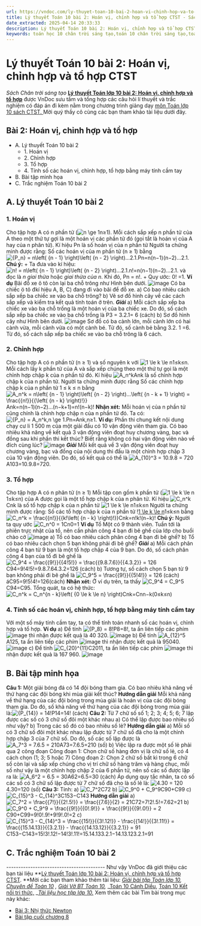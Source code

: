 ```yaml
---
url: https://vndoc.com/ly-thuyet-toan-10-bai-2-hoan-vi-chinh-hop-va-to-hop-ctst-294117
title: Lý thuyết Toán 10 bài 2: Hoán vị, chỉnh hợp và tổ hợp CTST - Sách Chân trời sáng tạo - VnDoc.com
date_extracted: 2025-04-14 20:33:33
description: Lý thuyết Toán 10 bài 2: Hoán vị, chỉnh hợp và tổ hợp CTST được VnDoc sưu tầm và giới thiệu  để tham khảo chuẩn bị cho bài giảng học kì mới sắp tới đây của mình.
keywords: toán học 10 chân trời sáng tạo,toán 10 chân trời sáng tạo,toán 10,lý thuyết toán 10 chân trời sáng tạo,lý thuyết toán học 10 CTST,Toán lớp 10,ôn tập lý thuyết toán lớp 10,lý thuyết môn toán 10,lý thuyết toán 10 CTST,Lý thuyết môn toán 10 bài 2,Hoán vị chỉnh hợp và tổ hợp,trắc nghiệm toán 10 CTST,Lý thuyết toán 10 bài 2 CTST,trắc nghiệm bài Hoán vị chỉnh hợp và tổ hợp
---
```


# Lý thuyết Toán 10 bài 2: Hoán vị, chỉnh hợp và tổ hợp CTST
 _Sách Chân trời sáng tạo_
**[Lý thuyết Toán lớp 10 bài 2: Hoán vị, chỉnh hợp và tổ hợp](<https://vndoc.com/ly-thuyet-toan-10-bai-2-hoan-vi-chinh-hop-va-to-hop-ctst-294117>)** được VnDoc sưu tầm và tổng hợp các câu hỏi lí thuyết và trắc nghiệm có đáp án đi kèm nằm trong chương trình giảng dạy [môn Toán lớp 10 sách CTST. ](<https://vndoc.com/toan-10-chan-troi-sang-tao-tap1>)Mời quý thầy cô cùng các bạn tham khảo tài liệu dưới đây.
## Bài 2: Hoán vị, chỉnh hợp và tổ hợp
  * A. Lý thuyết Toán 10 bài 2
    * 1\. Hoán vị
    * 2\. Chỉnh hợp
    * 3\. Tổ hợp
    * 4\. Tính số các hoán vị, chỉnh hợp, tổ hợp bằng máy tính cầm tay
  * B. Bài tập minh họa
  * C. Trắc nghiệm Toán 10 bài 2

## A. Lý thuyết Toán 10 bài 2
### 1\. Hoán vị
Cho tập hợp A có n phần tử \(![n \\ge 1](https://i.vdoc.vn/data/image/blank.png)n≥1\).
Mỗi cách sắp xếp n phần tử của A theo một thứ tự gợi là một hoán vị các phần tử đó \(gọi tắt là hoán vị của A hay của n phân tử\).
Kí hiệu Pn là số hoán vị của n phần tử
Người ta chứng minh được rằng:
Số các hoán vị của m phần tử \(n ≥ 1\) bằng
![{P_n} = n\\left\( {n - 1} \\right\)\\left\( {n - 2} \\right\)...2.1.](https://i.vdoc.vn/data/image/blank.png)Pn=n\(n−1\)\(n−2\)...2.1.
**Chú ý:**
\+ Ta đưa vào kí hiệu: ![n! = n\\left\( {n - 1} \\right\)\\left\( {n - 2} \\right\)...2.1.](https://i.vdoc.vn/data/image/blank.png)n\!=n\(n−1\)\(n−2\)...2.1. và đọc là _n giai thừa_ hoặc _giai thừa của n_.
Khi đó, Pn = n\!.
\+ Quy ước: 0\! =1.
**Ví dụ**
Bãi đỗ xe ô tô còn lại ba chỗ trông như Hình bên dưới.
![image](https://i.vdoc.vn/data/image/2023/04/12/vi-du-1-11.jpg)
Có ba chiếc ö tô đkí hiệu A, B, C\) đang đi vào bãi để đỗ xe.
a\) Có bao nhiêu cách sắp xếp ba chiếc xe vào ba chỗ trông?
b\) Vẽ sơ đồ hình cây về các cách sắp xếp và kiểm tra kết quả tính toán ở trên.
_**Giải**_
a\) Mỗi cách sắp xếp ba chiếc xe vào ba chỗ trống là một hoán vị của ba chiếc xe. Do đó, số cách sắp xếp ba chiếc xe vào ba chỗ trồng là P3 = 3.2.1= 6 \(cách\)
b\) Sơ đồ hình cây như Hình bên dưới.
![image](https://i.vdoc.vn/data/image/2023/04/12/vi-du-1-12.jpg)
Sơ đồ có ba cành lớn, mỗi cành lớn có hai cành vừa, mỗi cành vừa có một cành bé. Tử đó, số cành bẻ bằng 3.2. 1 =6. Từ đó, số cách sắp xếp ba chiếc xe vào ba chỗ trông là 6 cách.
### 2\. Chỉnh hợp
Cho tập hợp A có n phần tử \(n ≥ 1\) và số nguyên k với ![1 \\le k \\le n](https://i.vdoc.vn/data/image/blank.png)1≤k≤n.
Mỗi cách lấy k phần tử của A và sắp xếp chúng theo một thứ tự gọi là một chỉnh hợp chập k của n phần tử đó.
Kí hiệu ![A_n^k](https://i.vdoc.vn/data/image/blank.png)Ank là số chỉnh hợp chập k của n phần tử.
Người ta chứng minh được rằng
Số các chỉnh hợp chập k của n phần tử 1 ≤ k ≤ n bằng
![A_n^k = n\\left\( {n - 1} \\right\)\\left\( {n - 2} \\right\)...\\left\( {n - k + 1} \\right\) = \\frac{{n!}}{{\\left\( {n - k} \\right\)!}}](https://i.vdoc.vn/data/image/blank.png)Ank=n\(n−1\)\(n−2\)...\(n−k+1\)=n\!\(n−k\)\!
**Nhận xét:** Mỗi hoán vị của n phần tử cũng chính là chỉnh hợp chập n của n phần tử đó.
Ta có: ![{P_n} = A_n^k,n \\ge 1.](https://i.vdoc.vn/data/image/blank.png)Pn=Ank,n≥1.
**Ví dụ:**
Phần thi chung kết nội dung chạy cư li 1 500 m của một giải đấu có 10 vận động viên tham gia. Có bao nhiêu khả năng về kết quả 3 vận động viên đoạt huy chương vàng, bạc và đồng sau khi phần thi kết thúc? Biết rằng không có hai vận động viên nào về đích cùng lúc?
![image](https://i.vdoc.vn/data/image/2023/04/12/vi-du-2-9.jpg)
_**Giải**_
Mỗi kết quả về 3 vận động viên đoạt huy chương vàng, bạc và đồng của nội dung thi đấu là một chỉnh hợp chập 3 của 10 vận động viên.
Do đó, số kết quả có thể là ![A_{10}^3 = 10.9.8 = 720](https://i.vdoc.vn/data/image/blank.png)A103=10.9.8=720.
### 3\. Tổ hợp
Cho tập hợp A có n phân tử \(n ≥ 1\)
Mỗi tập con gồm k phần tử \(![1 \\le k \\le n](https://i.vdoc.vn/data/image/blank.png)1≤k≤n\) của A được gọi là một tổ hợp chập k của n phân tử.
Kí hiệu ![C_n^k](https://i.vdoc.vn/data/image/blank.png)Cnk là số tổ hợp chập k của n phần tử ![1 \\le k \\le n](https://i.vdoc.vn/data/image/blank.png)1≤k≤n
Người ta chứng minh được rằng:
Số các tổ hợp chập k của n phần tử \![1 \\le k \\le n](https://i.vdoc.vn/data/image/blank.png)1≤k≤n bằng
![C_n^k = \\frac{{n!}}{{k!\\left\( {n - k} \\right\)!}}](https://i.vdoc.vn/data/image/blank.png)Cnk=n\!k\!\(n−k\)\!
**Chú ý:** Người ta quy ước ![C_n^0 = 1](https://i.vdoc.vn/data/image/blank.png)Cn0=1
**Ví dụ**
Tổ Một có 9 thành viên. Tuần tới là phiên trực nhật của tổ, nên cần phân công 4 bạn đi bê ghế của lớp cho buổi chào cờ
![image](https://i.vdoc.vn/data/image/2023/04/12/vi-du-3-2.jpg)
a\) Tổ có bao nhiêu cách phân công 4 bạn đi bê ghế?
b\) Tổ có bao nhiêu cách chọn 5 bạn không phải đi bê ghế?
_**Giải**_
a\) Mỗi cách phân công 4 bạn từ 9 bạn là một tổ hợp chập 4 của 9 bạn. Do đó, số cách phân công 4 bạn của tổ đi bê ghế là
![C_9^4 = \\frac{{9!}}{{4!5!}} = \\frac{{9.8.7.6}}{{4.3.2}} = 126](https://i.vdoc.vn/data/image/blank.png)C94=9\!4\!5\!=9.8.7.64.3.2=126 \(cách\)
b\) Tương tự, số cách chọn 5 bạn từ 9 bạn không phải đi bê ghế là
![C_9^5 = \\frac{{9!}}{{5!4!}} = 126 \(cách\)](https://i.vdoc.vn/data/image/blank.png)áC95=9\!5\!4\!=126\(cách\)
**Nhận xét:** Ở ví dụ trên, ta thấy ![C_9^4 = C_9^5](https://i.vdoc.vn/data/image/blank.png)C94=C95. Tổng quát, ta có hệ thức:
![C_n^k = C_n^{n - k}\\left\( {0 \\le k \\le n} \\right\)](https://i.vdoc.vn/data/image/blank.png)Cnk=Cnn−k\(0≤k≤n\)
### 4\. Tính số các hoán vị, chỉnh hợp, tổ hợp bằng máy tính cầm tay
Với một số máy tính cầm tay, ta có thể tính toán nhanh số các hoán vị, chỉnh hợp và tổ hợp.
**Ví dụ**
a\) Đề tính ![{P_8} = 8!](https://i.vdoc.vn/data/image/blank.png)P8=8\!, ta ấn liên tiếp các phím ![image](https://i.vdoc.vn/data/image/2023/04/12/vi-du-a.jpg) thì nhận được kết quả là 40 320.
![image](https://i.vdoc.vn/data/image/2023/04/12/hinh-1-121.jpg)
b\) Để tính ![A_{12}^5](https://i.vdoc.vn/data/image/blank.png)A125, ta ấn liên tiếp các phím ![image](https://i.vdoc.vn/data/image/2023/04/12/vi-du-b.jpg) thì nhận được kết quả là 95040.
![image](https://i.vdoc.vn/data/image/2023/04/12/hinh-2-106.jpg)
c\) Để tính ![C_{20}^{11}](https://i.vdoc.vn/data/image/blank.png)C2011, ta ấn liên tiếp các phím ![image](https://i.vdoc.vn/data/image/2023/04/12/vi-du-c.jpg) thì nhận được kết quả là 167 960.
![image](https://i.vdoc.vn/data/image/2023/04/12/hinh-3-83.jpg)
## B. Bài tập minh họa
**Câu 1:** Một giải bóng đá có 14 đội bóng tham gia. Có bao nhiêu khả năng về thứ hạng các đội bóng khi mùa giải kết thúc?
**Hướng dẫn giải**
Mỗi khả năng về thứ hạng của các đội bóng trong mùa giải là hoán vị của các đội bóng tham gia. Do đó, số khả năng về thứ hạng của các đội bóng trong mùa giải là:![{P_{14}} = 14!](https://i.vdoc.vn/data/image/blank.png)P14=14\! \(cách\)
**Câu 2:** Từ 7 chữ số số 1; 2; 3; 4; 5; 6; 7 lập được các số có 3 chữ số đôi một khác nhau
a\) Có thể lập được bao nhiêu số như vậy?
b\) Trong các số đó có bao nhiêu số lẻ?
**Hướng dẫn giải**
a\) Mỗi số có 3 chữ số đôi một khác nhau lập được từ 7 chữ số đã cho là một chỉnh hợp chập 3 của 7 chữ số. Do đó, số các số lập được là
![A_7^3 = 7.6.5 = 210](https://i.vdoc.vn/data/image/blank.png)A73=7.6.5=210 \(số\)
b\) Việc lập ra được một số lẻ phải qua 2 công đoạn
Công đoạn 1: Chọn chữ số hàng đơn vị là chữ số lẻ, có 4 cách chọn \(1; 3; 5 hoặc 7\)
Công đoạn 2: Chọn 2 chữ số bất kì trong 6 chữ số còn lại và sắp xếp chúng cho vị trí chữ số hàng trăm và hàng chục, mỗi số như vậy là một chỉnh hợp chập 2 của 6 phần tử, nên số các số được lập ra là:
![A_6^2 = 6.5 = 30](https://i.vdoc.vn/data/image/blank.png)A62=6.5=30 \(cách\)
Áp dụng quy tắc nhân, ta có số các số có 3 chữ số lập được từ 7 chữ số đã cho là số lẻ là:
![4.30 = 120](https://i.vdoc.vn/data/image/blank.png)4.30=120 \(số\)
**Câu 3:** Tính:
a\) ![C_7^2](https://i.vdoc.vn/data/image/blank.png)C72
b\) ![C_9^0 + C_9^9](https://i.vdoc.vn/data/image/blank.png)C90+C99
c\) ![C_{15}^3 - C_{14}^3](https://i.vdoc.vn/data/image/blank.png)C153−C143
**Hướng dẫn giải**
a\) ![C_7^2 = \\frac{{7!}}{{2!.5!}} = \\frac{{7.6}}{2} = 21](https://i.vdoc.vn/data/image/blank.png)C72=7\!2\!.5\!=7.62=21
b\) ![C_9^0 + C_9^9 = \\frac{{9!}}{{0!.9!}} + \\frac{{9!}}{{9!.0!}} = 2](https://i.vdoc.vn/data/image/blank.png)C90+C99=9\!0\!.9\!+9\!9\!.0\!=2
c\) ![C_{15}^3 - C_{14}^3 = \\frac{{15!}}{{3!.12!}} - \\frac{{14!}}{{3!.11!}} = \\frac{{15.14.13}}{{3.2.1}} - \\frac{{14.13.12}}{{3.2.1}} = 91](https://i.vdoc.vn/data/image/blank.png)C153−C143=15\!3\!.12\!−14\!3\!.11\!=15.14.133.2.1−14.13.123.2.1=91
## C. Trắc nghiệm Toán 10 bài 2
\-----------------------------------------
Như vậy VnDoc đã giới thiệu các bạn tài liệu **[Lý thuyết Toán lớp 10 bài 2: Hoán vị, chỉnh hợp và tổ hợp CTST](<https://vndoc.com/ly-thuyet-toan-10-bai-2-hoan-vi-chinh-hop-va-to-hop-ctst-294117>). **Mời các bạn tham khảo thêm tài liệu: _[Giải bài tập Toán lớp 10](<https://vndoc.com/giai-toan-lop10>),_ _[Chuyên đề Toán 10](<https://vndoc.com/chuyen-de-toan10>)_ _,_ _[Giải Vở BT Toán 10](<https://vndoc.com/giai-vo-bt-toan10>),_ _[Toán 10 Cánh Diều](<https://vndoc.com/toan-10-canh-dieu-tap1>), [Toán 10 Kết nối tri thức,](<https://vndoc.com/toan-10-ket-noi-tri-thuc-tap1>) __[Tài liệu học tập lớp 10.](<https://vndoc.com/tai-lieu-hoc-tap-lop10>)_
Xem thêm các bài Tìm bài trong mục này khác:
  * [Bài 3: Nhị thức Newton](</ly-thuyet-toan-10-bai-3-nhi-thuc-newton-ctst-294124>)
  * [Bài tập cuối chương 8](</ly-thuyet-toan-10-bai-tap-cuoi-chuong-8-ctst-294189>)

